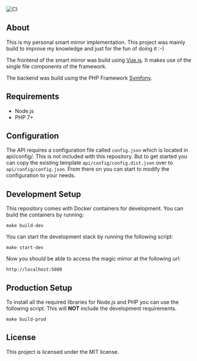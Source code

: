 ![CI](https://github.com/stijink/homescreen/workflows/CI/badge.svg)

## About

This is my personal smart mirror implementation. This project was mainly build to improve my knowledge and just for the fun of doing it :-)

The frontend of the smart mirror was build using [Vue.js](https://vuejs.org/). It makes use of the single file components of the framework.

The backend was build using the PHP Framework [Symfony](https://symfony.com/).

## Requirements

* Node.js
* PHP 7+

## Configuration

The API requires a configuration file called `config.json` which is located in api/config/.
This is not included with this repository. But to get started you can copy the existing template `api/config/config.dist.json` over to `api/config/config.json`.
From there on you can start to modify the configuration to your needs.

## Development Setup

This repository comes with Docker containers for development. You can build the containers by running:

```
make build-dev
```

You can start the development stack by running the following script:

```
make start-dev
```

Now you should be able to access the magic mirror at the following url:

```
http://localhost:5000
```

## Production Setup

To install all the required libraries for Node.js and PHP you can use the following script. This will **NOT** include the development requirements.

```
make build-prod
```

## License

This project is licensed under the MIT license.
